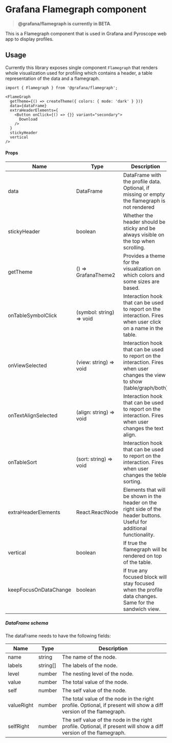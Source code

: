 # Grafana Flamegraph component

> **@grafana/flamegraph is currently in BETA**.

This is a Flamegraph component that is used in Grafana and Pyroscope web app to display profiles.

## Usage

Currently this library exposes single component `Flamegraph` that renders whole visualization used for profiling which contains a header, a table representation of the data and a flamegraph.

```tsx
import { Flamegraph } from '@grafana/flamegraph';

<FlameGraph
  getTheme={() => createTheme({ colors: { mode: 'dark' } })}
  data={dataFrame}
  extraHeaderElements={
    <Button onClick={() => {}} variant="secondary">
      Download
    />
  }
  stickyHeader
  vertical
/>
```

#### Props

| Name                  | Type                     | Description                                                                                                                 |
| --------------------- | ------------------------ | --------------------------------------------------------------------------------------------------------------------------- |
| data                  | DataFrame                | DataFrame with the profile data. Optional, if missing or empty the flamegraph is not rendered                               |
| stickyHeader          | boolean                  | Whether the header should be sticky and be always visible on the top when scrolling.                                        |
| getTheme              | () => GrafanaTheme2      | Provides a theme for the visualization on which colors and some sizes are based.                                            |
| onTableSymbolClick    | (symbol: string) => void | Interaction hook that can be used to report on the interaction. Fires when user click on a name in the table.               |
| onViewSelected        | (view: string) => void   | Interaction hook that can be used to report on the interaction. Fires when user changes the view to show (table/graph/both) |
| onTextAlignSelected   | (align: string) => void  | Interaction hook that can be used to report on the interaction. Fires when user changes the text align.                     |
| onTableSort           | (sort: string) => void   | Interaction hook that can be used to report on the interaction. Fires when user changes the teble sorting.                  |
| extraHeaderElements   | React.ReactNode          | Elements that will be shown in the header on the right side of the header buttons. Useful for additional functionality.     |
| vertical              | boolean                  | If true the flamegraph will be rendered on top of the table.                                                                |
| keepFocusOnDataChange | boolean                  | If true any focused block will stay focused when the profile data changes. Same for the sandwich view.                      |

##### DataFrame schema

The dataFrame needs to have the following fields:

| Name       | Type     | Description                                                                                                        |
| ---------- | -------- | ------------------------------------------------------------------------------------------------------------------ |
| name       | string   | The name of the node.                                                                                              |
| labels     | string[] | The labels of the node.                                                                                            |
| level      | number   | The nesting level of the node.                                                                                     |
| value      | number   | The total value of the node.                                                                                       |
| self       | number   | The self value of the node.                                                                                        |
| valueRight | number   | The total value of the node in the right profile. Optional, if present will show a diff version of the flamegraph. |
| selfRight  | number   | The self value of the node in the right profile. Optional, if present will show a diff version of the flamegraph.  |

